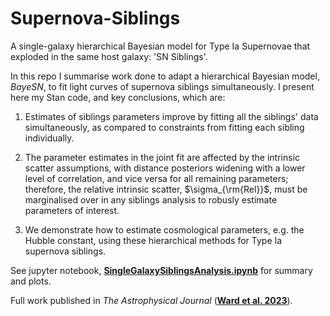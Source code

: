# Supernova-Siblings
A single-galaxy hierarchical Bayesian model for Type Ia Supernovae that exploded in the same host galaxy: 'SN Siblings'. 

In this repo I summarise work done to adapt a hierarchical Bayesian model, *BayeSN*, to fit light curves of supernova siblings simultaneously. I present here my Stan code, and key conclusions, which are:  

1. Estimates of siblings parameters improve by fitting all the siblings' data simultaneously, as compared to constraints from fitting each sibling individually.

2. The parameter estimates in the joint fit are affected by the intrinsic scatter assumptions, with distance posteriors widening with a lower level of correlation, and vice versa for all remaining parameters; therefore, the relative intrinsic scatter, $\sigma_{\rm{Rel}}$, must be marginalised over in any siblings analysis to robusly estimate parameters of interest.

3. We demonstrate how to estimate cosmological parameters, e.g. the Hubble constant, using these hierarchical methods for Type Ia supernova siblings.

See jupyter notebook, [**SingleGalaxySiblingsAnalysis.ipynb**](https://github.com/sam-m-ward/Supernova-Siblings/blob/main/SingleGalaxySiblingsAnalysis.ipynb) for summary and plots.

Full work published in *The Astrophysical Journal* ([**Ward et al. 2023**](https://arxiv.org/abs/2209.10558)).
